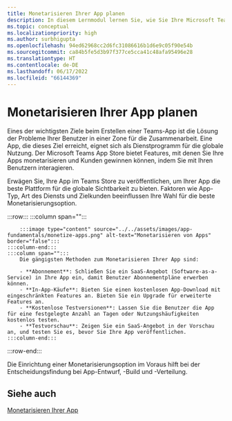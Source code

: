 ```yaml
---
title: Monetarisieren Ihrer App planen
description: In diesem Lernmodul lernen Sie, wie Sie Ihre Microsoft Teams-App monetarisieren und die beste Monetarisierungsoption für globale Sichtbarkeit zu verstehen.
ms.topic: conceptual
ms.localizationpriority: high
ms.author: surbhigupta
ms.openlocfilehash: 94ed62968cc2d6fc31086616b1d6e9c05f90e54b
ms.sourcegitcommit: ca84b5fe5d3b97f377ce5cca41c48afa95496e28
ms.translationtype: HT
ms.contentlocale: de-DE
ms.lasthandoff: 06/17/2022
ms.locfileid: "66144369"
---
```

# <a name="plan-to-monetize-your-app"></a>Monetarisieren Ihrer App planen

Eines der wichtigsten Ziele beim Erstellen einer Teams-App ist die Lösung der Probleme Ihrer Benutzer in einer Zone für die Zusammenarbeit. Eine App, die dieses Ziel erreicht, eignet sich als Dienstprogramm für die globale Nutzung. Der Microsoft Teams App Store bietet Features, mit denen Sie Ihre Apps monetarisieren und Kunden gewinnen können, indem Sie mit Ihren Benutzern interagieren.

Erwägen Sie, Ihre App im Teams Store zu veröffentlichen, um Ihrer App die beste Plattform für die globale Sichtbarkeit zu bieten. Faktoren wie App-Typ, Art des Diensts und Zielkunden beeinflussen Ihre Wahl für die beste Monetarisierungsoption.

:::row:::
    :::column span="":::

        :::image type="content" source="../../assets/images/app-fundamentals/monetize-apps.png" alt-text="Monetarisieren von Apps" border="false":::
    :::column-end:::
    :::column span="":::
        Die gängigsten Methoden zum Monetarisieren Ihrer App sind:

        - **Abonnement**: Schließen Sie ein SaaS-Angebot (Software-as-a-Service) in Ihre App ein, damit Benutzer Abonnementpläne erwerben können.
        - **In-App-Käufe**: Bieten Sie einen kostenlosen App-Download mit eingeschränkten Features an. Bieten Sie ein Upgrade für erweiterte Features an.
        - **Kostenlose Testversionen**: Lassen Sie die Benutzer die App für eine festgelegte Anzahl an Tagen oder Nutzungshäufigkeiten kostenlos testen.
        - **Testvorschau**: Zeigen Sie ein SaaS-Angebot in der Vorschau an, und testen Sie es, bevor Sie Ihre App veröffentlichen.
    :::column-end:::
:::row-end:::

<!--
In addition to these features, Teams store also lets you:

- **Free trials**: Offer your app to users for a time-limited usage, so that users can try the app features for a set number of days or times.
- **Test preview**: Preview and test a SaaS offer before you publish your app.-->

Die Einrichtung einer Monetarisierungsoption im Voraus hilft bei der Entscheidungsfindung bei App-Entwurf, -Build und -Verteilung.

## <a name="see-also"></a>Siehe auch

[Monetarisieren Ihrer App](../deploy-and-publish/appsource/prepare/monetize-overview.md)
